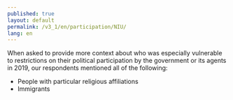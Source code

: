 ```yaml
---
published: true
layout: default
permalink: /v3_1/en/participation/NIU/
lang: en
---
```

When asked to provide more context about who was especially vulnerable to restrictions on their political participation by the government or its agents in 2019, our respondents mentioned all of the following: 
- People with particular religious affiliations
- Immigrants
